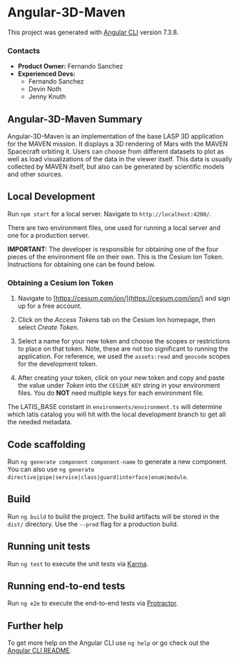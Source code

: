 # Angular-3D-Maven

This project was generated with [Angular CLI](https://github.com/angular/angular-cli) version 7.3.8.

### Contacts

* **Product Owner:**
	Fernando Sanchez
* **Experienced Devs:**
    * Fernando Sanchez
    * Devin Noth
    * Jenny Knuth

## Angular-3D-Maven Summary

Angular-3D-Maven is an implementation of the base LASP 3D application for the MAVEN mission. It displays a 3D rendering of Mars with the MAVEN Spacecraft orbiting it. Users can choose from different datasets to plot as well as load visualizations of the data in the viewer itself. This data is usually collected by MAVEN itself, but also can be generated by scientific models and other sources.

## Local Development

Run `npm start` for a local server. Navigate to `http://localhost:4200/`.

There are two environment files, one used for running a local server and one for a production server. 

**IMPORTANT:** The developer is responsible for obtaining one of the four pieces of the environment file on their own. This is the Cesium Ion Token. Instructions for obtaining one can be found below.

### Obtaining a Cesium Ion Token

1. Navigate to [https://cesium.com/ion/](https://cesium.com/ion/) and sign up for a free account.

2. Click on the *Access Tokens* tab on the Cesium Ion homepage, then select *Create Token*.

3. Select a name for your new token and choose the scopes or restrictions to place on that token. Note, these are not too significant to running the application. For reference, we used the ```assets:read``` and ```geocode``` scopes for the development token.

4. After creating your token, click on your new token and copy and paste the value under *Token* into the ```CESIUM_KEY``` string in your environment files. You do **NOT** need multiple keys for each environment file.
 

The LATIS_BASE constant in `environments/environment.ts` will determine which latis catalog you will hit with the local development branch to get all the needed metadata.

## Code scaffolding

Run `ng generate component component-name` to generate a new component. You can also use `ng generate directive|pipe|service|class|guard|interface|enum|module`.

## Build

Run `ng build` to build the project. The build artifacts will be stored in the `dist/` directory. Use the `--prod` flag for a production build.

## Running unit tests

Run `ng test` to execute the unit tests via [Karma](https://karma-runner.github.io).

## Running end-to-end tests

Run `ng e2e` to execute the end-to-end tests via [Protractor](http://www.protractortest.org/).

## Further help

To get more help on the Angular CLI use `ng help` or go check out the [Angular CLI README](https://github.com/angular/angular-cli/blob/master/README.md).
